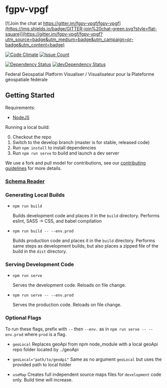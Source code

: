 # fgpv-vpgf

[![Join the chat at https://gitter.im/fgpv-vpgf/fgpv-vpgf](https://img.shields.io/badge/GITTER-join%20chat-green.svg?style=flat-square)](https://gitter.im/fgpv-vpgf/fgpv-vpgf?utm_source=badge&utm_medium=badge&utm_campaign=pr-badge&utm_content=badge)

[![Code Climate](https://codeclimate.com/github/fgpv-vpgf/fgpv-vpgf/badges/gpa.svg)](https://codeclimate.com/github/fgpv-vpgf/fgpv-vpgf)
[![Issue Count](https://codeclimate.com/github/fgpv-vpgf/fgpv-vpgf/badges/issue_count.svg)](https://codeclimate.com/github/fgpv-vpgf/fgpv-vpgf)

[![Dependency Status](https://david-dm.org/fgpv-vpgf/fgpv-vpgf.svg?style=flat-square)](https://david-dm.org/fgpv-vpgf/fgpv-vpgf)
[![devDependency Status](https://david-dm.org/fgpv-vpgf/fgpv-vpgf/dev-status.svg?style=flat-square)](https://david-dm.org/fgpv-vpgf/fgpv-vpgf#info=devDependencies)

Federal Geospatial Platform Visualiser / Visualisateur pour la Plateforme géospatiale fédérale

## Getting Started

Requirements:

- [NodeJS](https://nodejs.org/)

Running a local build:

0. Checkout the repo
0. Switch to the develop branch (master is for stable, released code)
0. Run `npm install` to install dependencies
0. Run `npm run serve` to build and launch a dev server

We use a fork and pull model for contributions, see our [contributing guidelines](https://github.com/fgpv-vpgf/fgpv-vpgf/blob/develop/CONTRIBUTING.md) for more details.

### [Schema Reader](https://milesap.github.io/schema-to-docs/)


### Generating Local Builds

- `npm run build`

    Builds development code and places it in the `build` directory. Performs eslint, SASS -> CSS, and babel compilation

- `npm run build -- --env.prod`

    Builds production code and places it in the `build` directory. Performs same steps as development builds, but also places a zipped file of the build in the `dist` directory.


### Serving Development Code

- `npm run serve`

    Serves the development code. Reloads on file change.

- `npm run serve -- --env.prod`

    Serves the production code. Reloads on file change.

### Optional Flags

To run these flags, prefix with `--` then `--env.` as in `npm run serve -- --env.prod` where `prod` is a flag.

- `geoLocal`
    Replaces geoApi from npm node_module with a local geoApi repo folder located by ../geoApi

- `geoLocal="path/to/geoApi"`
    Same as no argument `geoLocal` but uses the provided path to local folder

- `useMap`
    Creates full independent source maps files for `development` code only. Build time will increase.
